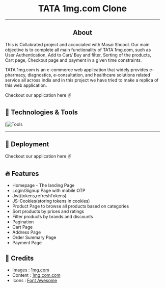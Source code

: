 <h1 align="center">TATA 1mg.com Clone</h1>
<hr/>
<h2 align="center">About</h2>
 
This is Collabrated project and accociated with Masai Shcool.
Our main objective is to complete all main functionality of TATA 1mg.com, such as User Authentication, Add to Cart/ Buy and filter, Sorting of the products, Cart page, Checkout page and payment in a given time constraints.

TATA 1mg.com is an e-commerce web application that widely provides e-pharmacy, diagnostics, e-consultation, and healthcare solutions related service all across india and in this project we have tried to make a replica of this web application.

Checkout our application here ✌

## 🔧 Technologies & Tools

[![Tools](https://skillicons.dev/icons?i=html,css,javascript,redux,react,mongodb,express,nodejs,firebase,tailwind,github,vercel)

<hr />

## 🚀 Deployment

Checkout our application here ✌ 

## 🔥 Features

- Homepage - The landing Page
- Login/Signup Page with mobile OTP
- Jwt(tokens,refreshTokens)
- JS-Cookies(storing tokens in cookies)
- Product Page to browse all products based on categories
- Sort products by prices and ratings
- Filter products by brands and discounts
- Pagination
- Cart Page
- Address Page
- Order Summary Page
- Payment Page


## 🐾 Credits

- Images : [1mg.com](https://www.1mg.com/)
- Content : [1mg.com.com](https://www.1mg.com/)
- Icons : [Font Awesome](https://fontawesome.com/)



